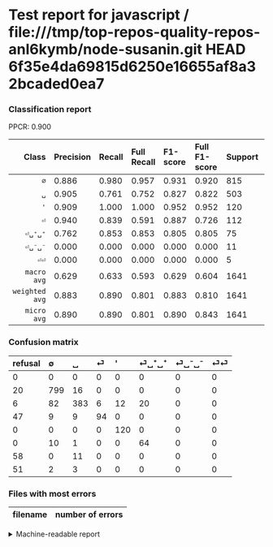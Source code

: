 # Test report for javascript / file:///tmp/top-repos-quality-repos-anl6kymb/node-susanin.git HEAD 6f35e4da69815d6250e16655af8a32bcaded0ea7

### Classification report

PPCR: 0.900

| Class | Precision | Recall | Full Recall | F1-score | Full F1-score | Support | Full Support | PPCR |
|------:|:----------|:-------|:------------|:---------|:---------|:--------|:-------------|:-----|
| `∅` | 0.886| 0.980| 0.957| 0.931| 0.920| 815| 835| 0.976 |
| `␣` | 0.905| 0.761| 0.752| 0.827| 0.822| 503| 509| 0.988 |
| `'` | 0.909| 1.000| 1.000| 0.952| 0.952| 120| 120| 1.000 |
| `⏎` | 0.940| 0.839| 0.591| 0.887| 0.726| 112| 159| 0.704 |
| `⏎␣⁺␣⁺` | 0.762| 0.853| 0.853| 0.805| 0.805| 75| 75| 1.000 |
| `⏎␣⁻␣⁻` | 0.000| 0.000| 0.000| 0.000| 0.000| 11| 69| 0.159 |
| `⏎⏎` | 0.000| 0.000| 0.000| 0.000| 0.000| 5| 56| 0.089 |
| `macro avg` | 0.629| 0.633| 0.593| 0.629| 0.604| 1641| 1823| 0.900 |
| `weighted avg` | 0.883| 0.890| 0.801| 0.883| 0.810| 1641| 1823| 0.900 |
| `micro avg` | 0.890| 0.890| 0.801| 0.890| 0.843| 1641| 1823| 0.900 |

### Confusion matrix

|refusal|  ∅| ␣| ⏎| '| ⏎␣⁺␣⁺| ⏎␣⁻␣⁻| ⏎⏎| 
|:---|:---|:---|:---|:---|:---|:---|:---|
|0 |0 |0 |0 |0 |0 |0 |0 |
|20 |799 |16 |0 |0 |0 |0 |0 |
|6 |82 |383 |6 |12 |20 |0 |0 |
|47 |9 |9 |94 |0 |0 |0 |0 |
|0 |0 |0 |0 |120 |0 |0 |0 |
|0 |10 |1 |0 |0 |64 |0 |0 |
|58 |0 |11 |0 |0 |0 |0 |0 |
|51 |2 |3 |0 |0 |0 |0 |0 |

### Files with most errors

| filename | number of errors|
|:----:|:-----|

<details>
    <summary>Machine-readable report</summary>
```json
{
  "cl_report": {"\u0027": {"f1-score": 0.9523809523809523, "precision": 0.9090909090909091, "recall": 1.0, "support": 120}, "macro avg": {"f1-score": 0.6288731062790172, "precision": 0.6288917622685879, "recall": 0.6334883653299103, "support": 1641}, "micro avg": {"f1-score": 0.8897014015843998, "precision": 0.8897014015843998, "recall": 0.8897014015843998, "support": 1641}, "weighted avg": {"f1-score": 0.8827466373517224, "precision": 0.8829270836160138, "recall": 0.8897014015843998, "support": 1641}, "\u2205": {"f1-score": 0.9306930693069307, "precision": 0.885809312638581, "recall": 0.9803680981595092, "support": 815}, "\u23ce": {"f1-score": 0.8867924528301886, "precision": 0.94, "recall": 0.8392857142857143, "support": 112}, "\u23ce\u23ce": {"f1-score": 0.0, "precision": 0.0, "recall": 0.0, "support": 5}, "\u23ce\u2423\u207a\u2423\u207a": {"f1-score": 0.8050314465408804, "precision": 0.7619047619047619, "recall": 0.8533333333333334, "support": 75}, "\u23ce\u2423\u207b\u2423\u207b": {"f1-score": 0.0, "precision": 0.0, "recall": 0.0, "support": 11}, "\u2423": {"f1-score": 0.8272138228941684, "precision": 0.9054373522458629, "recall": 0.7614314115308151, "support": 503}},
  "cl_report_full": {"\u0027": {"f1-score": 0.9523809523809523, "precision": 0.9090909090909091, "recall": 1.0, "support": 120}, "macro avg": {"f1-score": 0.6035923583711671, "precision": 0.6288917622685879, "recall": 0.5934100464442146, "support": 1823}, "micro avg": {"f1-score": 0.8429561200923786, "precision": 0.8897014015843998, "recall": 0.8008776741634668, "support": 1823}, "weighted avg": {"f1-score": 0.8099825416078803, "precision": 0.8317126465058287, "recall": 0.8008776741634668, "support": 1823}, "\u2205": {"f1-score": 0.9199769717904432, "precision": 0.885809312638581, "recall": 0.9568862275449102, "support": 835}, "\u23ce": {"f1-score": 0.7258687258687259, "precision": 0.94, "recall": 0.5911949685534591, "support": 159}, "\u23ce\u23ce": {"f1-score": 0.0, "precision": 0.0, "recall": 0.0, "support": 56}, "\u23ce\u2423\u207a\u2423\u207a": {"f1-score": 0.8050314465408804, "precision": 0.7619047619047619, "recall": 0.8533333333333334, "support": 75}, "\u23ce\u2423\u207b\u2423\u207b": {"f1-score": 0.0, "precision": 0.0, "recall": 0.0, "support": 69}, "\u2423": {"f1-score": 0.8218884120171674, "precision": 0.9054373522458629, "recall": 0.7524557956777996, "support": 509}},
  "ppcr": 0.90016456390565
}
```
</details>
